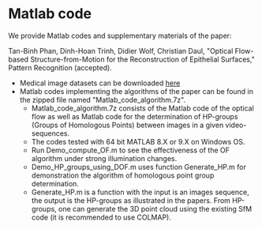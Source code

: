 # Matlab code 
We provide Matlab codes and supplementary materials of the paper:

Tan-Binh Phan, Dinh-Hoan Trinh, Didier Wolf, Christian Daul, "Optical Flow-based Structure-from-Motion for the Reconstruction of Epithelial Surfaces," Pattern Recognition (accepted).

* Medical image datasets can be downloaded [here](https://drive.google.com/file/d/1PwFT9ONd073lT_OxjflIqy-42rX0eaLy/view?usp=sharing)
* Matlab codes implementing the algorithms of the paper can be found in the zipped file named "Matlab_code_algorithm.7z".
  - Matlab_code_algorithm.7z consists of the Matlab code of the optical flow as well as Matlab code for the determination of HP-groups (Groups of Homologous Points) between images in a given video-sequences.
  - The codes tested with 64 bit MATLAB 8.X or 9.X on Windows OS.
  - Run Demo_compute_OF.m to see the effectiveness of the OF algorithm under strong illumination changes. 
  - Demo_HP_groups_using_DOF.m uses function Generate_HP.m for demonstration the algorithm of homologous point group determination.
  - Generate_HP.m is a function with the input is an images sequence, the output is the HP-groups as illustrated in the papers. From HP-groups, one can generate the 3D point cloud using the existing SfM code (it is recommended to use COLMAP).
